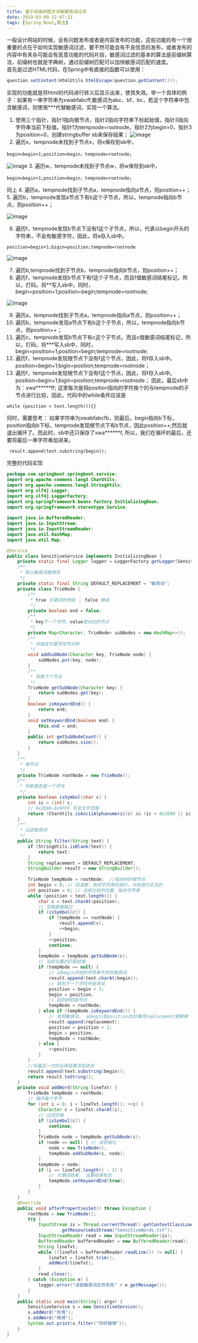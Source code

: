 ```yaml
---
title: 基于前缀树图文详解敏感词过滤
date: 2019-03-09 22:07:13
tags: [Spring Boot,算法]
---
```


 一般设计网站的时候，会有问题发布或者是内容发布的功能，这些功能的有一个很重要的点在于如何实现敏感词过滤，要不然可能会有不良信息的发布，或者发布的内容中有夹杂可能会有恶意功能的代码片段，敏感词过滤的基本的算法是前缀树算法，前缀树也就是字典树，通过前缀树匹配可以加快敏感词匹配的速度。  
首先是过滤HTML代码，在Spring中有直接的函数可以使用：
```java
question.setContent(HtmlUtils.htmlEscape(question.getContent()));  

```
 实现的功能就是将html的代码进行转义后显示出来，使其失效。举一个具体的例子：如果有一串字符串为xwabfabcff,敏感词为abc、bf、bc，若这个字符串中包含敏感词，则使用***代替敏感词，实现一个算法。
<!--more-->
1. 使用三个指针，指针1指向根节点，指针2指向字符串下标起始值，指针3指向字符串当前下标值。指针1为tempnode=rootnode，指针2为begin=0，指针3为position=0，创建stringbuffer sb来保存结果；
![image](http://490.github.io/images/20190309_220840.png)
2. 遍历x，tempnode未找到子节点x，将x保存到sb中，
```
begin=begin+1;position=begin，tempnode=rootnode;
```
![image](http://490.github.io/images/20190309_220930.png)
3. 遍历w，tempnode未找到子节点w，将w保存到sb中，
```
begin=begin+1;position=begin，tempnode=rootnode;
```
同上
4. 遍历a，tempnode找到子节点a，tempnode指向a节点，则position++；
5. 遍历b，tempnode发现a节点下有b这个子节点，所以，tempnode指向b节点，则position++；

![image](http://490.github.io/images/20190309_221022.png)

6. 遍历f，tempnode发现b节点下没有f这个子节点，所以，代表以begin开头的字符串，不会有敏感字符，因此，将a存入sb中。
```
position=begin+1;bigin=position;tempnode=rootnode
```

![image](http://490.github.io/images/20190309_221057.png)

7. 遍历b,tempnode找到子节点b，tempnode指向b节点，则position++；
8. 遍历f，tempnode发现b节点下有f这个子节点，而且f值敏感词结尾标记，所以，打码。将**写入sb中，同时，begin=position+1;position=begin;tempnode=rootnode;

![image](http://490.github.io/images/20190309_221111.png)

9. 遍历a，tempnode找到子节点a，tempnode指向a节点，则position++；
10. 遍历b，tempnode发现a节点下有b这个子节点，所以，tempnode指向b节点，则position++；
11. 遍历c，tempnode发现b节点下有c这个子节点，而且c值敏感词结尾标记，所以，打码。将***写入sb中，同时，begin=position+1;position=begin;tempnode=rootnode;
12. 遍历f，tempnode发现根节点下没有f这个节点，因此，将f存入sb中。position=begin+1;bigin=position;tempnode=rootnode；
13. 遍历f，tempnode发现根节点下没有f这个节点，因此，将f存入sb中。position=begin+1;bigin=position;tempnode=rootnode；
因此，最后sb中为：xwa******ff;
这里每次是将position指向的字符挨个的与tempnode的子节点进行比较，因此，代码中的while条件应该是
```
while (position < text.length()){}
```
同时，需要思考：
如果字符串为xwabfabcfb，则最后，begin指向b下标，position指向b下标，tempnode发现根节点下有b节点，因此position++;然后就退出循环了。而此时，sb中还只保存了xwa******f,
所以，我们在循环的最后，还要将最后一串字符串加进来。
```
 result.append(text.substring(begin));

```
完整的代码实现
```java
package com.springboot.springboot.service;
import org.apache.commons.lang3.CharUtils;
import org.apache.commons.lang3.StringUtils;
import org.slf4j.Logger;
import org.slf4j.LoggerFactory;
import org.springframework.beans.factory.InitializingBean;
import org.springframework.stereotype.Service;
 
import java.io.BufferedReader;
import java.io.InputStream;
import java.io.InputStreamReader;
import java.util.HashMap;
import java.util.Map;

@Service
public class SensitiveService implements InitializingBean {
    private static final Logger logger = LoggerFactory.getLogger(SensitiveService.class);
    /**
     * 默认敏感词替换符
     */
    private static final String DEFAULT_REPLACEMENT = "敏感词";   
    private class TrieNode {
        /**
         * true 关键词的终结 ； false 继续
         */
        private boolean end = false;
        /**
         * key下一个字符，value是对应的节点
         */
        private Map<Character, TrieNode> subNodes = new HashMap<>();
        /**
         * 向指定位置添加节点树
         */
        void addSubNode(Character key, TrieNode node) {
            subNodes.put(key, node);
        }
        /**
         * 获取下个节点
         */
        TrieNode getSubNode(Character key) {
            return subNodes.get(key);
        }
        boolean isKeywordEnd() {
            return end;
        }
        void setKeywordEnd(boolean end) {
            this.end = end;
        }
        public int getSubNodeCount() {
            return subNodes.size();
        }
    } 
    /**
     * 根节点
     */
    private TrieNode rootNode = new TrieNode();
    /**
     * 判断是否是一个符号
     */
    private boolean isSymbol(char c) {
        int ic = (int) c;
        // 0x2E80-0x9FFF 东亚文字范围
        return !CharUtils.isAsciiAlphanumeric(c) && (ic < 0x2E80 || ic > 0x9FFF);
    }
    /**
     * 过滤敏感词
     */
    public String filter(String text) {
        if (StringUtils.isBlank(text)) {
            return text;
        }
        String replacement = DEFAULT_REPLACEMENT;
        StringBuilder result = new StringBuilder();
 
        TrieNode tempNode = rootNode;  //指向树的根节点
        int begin = 0; // 回滚数，指向字符串的指针，与树进行交互的
        int position = 0; // 当前比较的位置，指向字符串
        while (position < text.length()) {
            char c = text.charAt(position);
            // 空格直接跳过
            if (isSymbol(c)) {
                if (tempNode == rootNode) {
                    result.append(c);
                    ++begin;
                }
                ++position;
                continue;
            }
            tempNode = tempNode.getSubNode(c);
            // 当前位置的匹配结束
            if (tempNode == null) {
                // 以begin开始的字符串不存在敏感词
                result.append(text.charAt(begin));
                // 跳到下一个字符开始测试
                position = begin + 1;
                begin = position;
                // 回到树初始节点
                tempNode = rootNode;
            } else if (tempNode.isKeywordEnd()) {
                // 发现敏感词， 从begin到position的位置用replacement替换掉
                result.append(replacement);
                position = position + 1;
                begin = position;
                tempNode = rootNode;
            } else {
                ++position;
            }
        }
        //将最后一次的比较结果添加进去
        result.append(text.substring(begin));
        return result.toString();
    }
    private void addWord(String lineTxt) {
        TrieNode tempNode = rootNode;
        // 循环每个字节
        for (int i = 0; i < lineTxt.length(); ++i) {
            Character c = lineTxt.charAt(i);
            // 过滤空格
            if (isSymbol(c)) {
                continue;
            }
            TrieNode node = tempNode.getSubNode(c);
            if (node == null) { // 没初始化
                node = new TrieNode();
                tempNode.addSubNode(c, node);
            }
            tempNode = node;
            if (i == lineTxt.length() - 1) {
                // 关键词结束， 设置结束标志
                tempNode.setKeywordEnd(true);
            }
        }
    }
    @Override
    public void afterPropertiesSet() throws Exception {
        rootNode = new TrieNode();
        try {
            InputStream is = Thread.currentThread().getContextClassLoader()
                    .getResourceAsStream("SensitiveWords.txt");
            InputStreamReader read = new InputStreamReader(is);
            BufferedReader bufferedReader = new BufferedReader(read);
            String lineTxt;
            while ((lineTxt = bufferedReader.readLine()) != null) {
                lineTxt = lineTxt.trim();
                addWord(lineTxt);
            }
            read.close();
        } catch (Exception e) {
            logger.error("读取敏感词文件失败" + e.getMessage());
        }
    }
    public static void main(String[] argv) {
        SensitiveService s = new SensitiveService();
        s.addWord("色情");
        s.addWord("赌博");
        System.out.print(s.filter("你好赌博"));
    }
}
```

